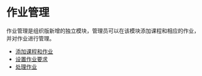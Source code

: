 # 作业管理
作业管理是组织版新增的独立模块，管理员可以在该模块添加课程和相应的作业，并对作业进行管理。

 * [添加课程和作业](./add_course.md)
 * [设置作业要求](./set_assignment.md)
 * [处理作业](./manage_assignment.md)
